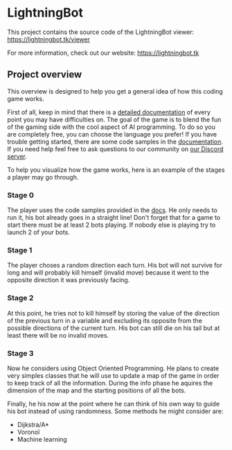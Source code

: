 # LightningBot

This project contains the source code of the LightningBot viewer: https://lightningbot.tk/viewer

For more information, check out our website: https://lightningbot.tk

## Project overview

This overview is designed to help you get a general idea of how this coding game works.

First of all, keep in mind that there is a [detailed documentation](https://lightningbot.tk/doc) of every point you may have difficulties on.
The goal of the game is to blend the fun of the gaming side with the cool aspect of AI programming.
To do so you are completely free, you can choose the language you prefer!
If you have trouble getting started, there are some code samples in the [documentation](https://lightningbot.tk/doc).
If you need help feel free to ask questions to our community on [our Discord server](https://discordapp.com/invite/wxzd7Us).

To help you visualize how the game works, here is an example of the stages a player may go through.

### Stage 0

The player uses the code samples provided in the [docs](https://lightningbot.tk/doc).
He only needs to run it, his bot already goes in a straight line!
Don't forget that for a game to start there must be at least 2 bots playing. If nobody else is playing try to launch 2 of your bots.

### Stage 1

The player choses a random direction each turn.
His bot will not survive for long and will probably kill himself (invalid move) because it went to the opposite direction it was previously facing.

### Stage 2

At this point, he tries not to kill himself by storing the value of the direction of the previous turn in a variable and excluding its opposite from the possible directions of the current turn.
His bot can still die on his tail but at least there will be no invalid moves.

### Stage 3

Now he considers using Object Oriented Programming. He plans to create very simples classes that he will use to update a map of the game in order to keep track of all the information. During the info phase he aquires the dimension of the map and the starting positions of all the bots.

Finally, he his now at the point where he can think of his own way to guide his bot instead of using randomness.
Some methods he might consider are:
- Dijkstra/A*
- Voronoï
- Machine learning

